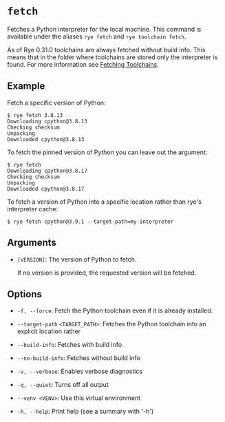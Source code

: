# `fetch`

Fetches a Python interpreter for the local machine.  This command is
available under the aliases `rye fetch` and `rye toolchain fetch`.

As of Rye 0.31.0 toolchains are always fetched without build info.  This
means that in the folder where toolchains are stored only the interpreter
is found.  For more information see [Fetching Toolchains](../toolchains/index.md#build-info).

## Example

Fetch a specific version of Python:

```
$ rye fetch 3.8.13
Downloading cpython@3.8.13
Checking checksum
Unpacking
Downloaded cpython@3.8.13
```

To fetch the pinned version of Python you can leave out the argument:

```
$ rye fetch
Downloading cpython@3.8.17
Checking checksum
Unpacking
Downloaded cpython@3.8.17
```

To fetch a version of Python into a specific location rather than rye's
interpreter cache:

```
$ rye fetch cpython@3.9.1 --target-path=my-interpreter
```

## Arguments

* `[VERSION]`: The version of Python to fetch.

    If no version is provided, the requested version will be fetched.

## Options

* `-f, --force`: Fetch the Python toolchain even if it is already installed.

* `--target-path` `<TARGET_PATH>`: Fetches the Python toolchain into an explicit location rather

* `--build-info`: Fetches with build info

* `--no-build-info`: Fetches without build info

* `-v, --verbose`: Enables verbose diagnostics

* `-q, --quiet`: Turns off all output

* `--venv <VENV>`: Use this virtual environment

* `-h, --help`: Print help (see a summary with '-h')